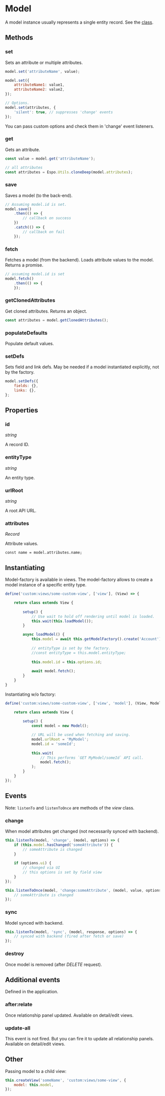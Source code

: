 # Model

A model instance usually represents a single entity record. See the [class](https://github.com/espocrm/espocrm/blob/stable/client/src/model.js).

## Methods

### set

Sets an attribute or multiple attributes.

```js
model.set('attributeName', value);

model.set({
    attributeName1: value1,
    attributeName2: value2,
});

// Options.
model.set(attributes, {
    'silent': true, // suppresses 'change' events
});
```

You can pass custom options and check them in 'change' event listeners.

### get

Gets an attribute.

```js
const value = model.get('attributeName');

// all attributes
const attributes = Espo.Utils.cloneDeep(model.attributes);
```

### save

Saves a model (to the back-end).

```js
// Assuming model.id is set.
model.save()
    .then(() => {
        // callback on success
    })
    .catch(() => {
        // callback on fail
    });
```

### fetch

Fetches a model (from the backend). Loads attribute values to the model. Returns a promise.

```js
// assuming model.id is set
model.fetch()
    .then(() => {
    });
```

### getClonedAttributes

Get cloned attributes. Returns an object.

```js
const attributes = model.getClonedAttributes();
```

### populateDefaults

Populate default values.

### setDefs

Sets field and link defs. May be needed if a model instantiated explicitly, not by the factory.

```js
model.setDefs({
    fields: {},
    links: {},
};
```

## Properties

### id

*string*

A record ID.

### entityType

*string*

An entity type.

### urlRoot

*string*

A root API URL.

### attributes

*Record*

Attribute values.

```
const name = model.attributes.name;
```

## Instantiating

Model-factory is available in views. The model-factory allows to create a model instance of a specific entity type.

```js
define('custom:views/some-custom-view', ['view'], (View) => {

    return class extends View {
    
        setup() {            
            // Use wait to hold off rendering until model is loaded.     
            this.wait(this.loadModel());
        }

        async loadModel() {
            this.model = await this.getModelFactory().create('Account');
    
            // entityType is set by the factory.
            //const entityType = this.model.entityType;
    
            this.model.id = this.options.id;
    
            await model.fetch(); 
        }
    }
}
```

Instantiating w/o factory:

```js
define('custom:views/some-custom-view', ['view', 'model'], (View, Model) => {

    return class extends View {
    
        setup() {
            const model = new Model();

            // URL will be used when fetching and saving.
            model.urlRoot = 'MyModel'; 
            model.id = 'someId';
            
            this.wait(
                // This performs `GET MyModel/someId` API call.
                model.fetch(); 
            );
        }
    }
});
```

## Events

Note: `listenTo` and `listenToOnce` are methods of the *view* class.

### change

When model attributes get changed (not necessarily synced with backend).

```js
this.listenTo(model, 'change', (model, options) => {
    if (this.model.hasChanged('someAttribute')) {
        // someAttribute is changed
    }
    
    if (options.ui) {
        // changed via UI
        // this options is set by field view
    }
});

this.listenToOnce(model, 'change:someAttribute', (model, value, options) => {
    // someAttribute is changed
});
```

### sync

Model synced with backend.

```js
this.listenTo(model, 'sync', (model, response, options) => {
    // synced with backend (fired after fetch or save)
});
```

### destroy

Once model is removed (after *DELETE* request).

## Additional events

Defined in the application.

### after:relate

Once relationship panel updated. Available on detail/edit views.

### update-all

This event is not fired. But you can fire it to update all relationship panels. Available on detail/edit views.

## Other

Passing model to a child view:

```js
this.createView('someName', 'custom:views/some-view', {
    model: this.model,
});
```
